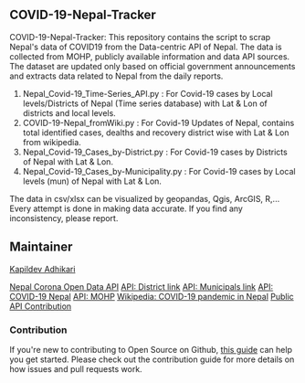 ## COVID-19-Nepal-Tracker
COVID-19-Nepal-Tracker: This repository contains the script to scrap Nepal's data of COVID19 from the Data-centric API of Nepal.
The data is collected from MOHP, publicly available information and data API sources. The dataset are updated only based on official government announcements and extracts data related to Nepal from the daily reports. 

1. Nepal_Covid-19_Time-Series_API.py : For Covid-19 cases by Local levels/Districts of Nepal (Time series database) with Lat & Lon of districts and local levels.
2. COVID-19-Nepal_fromWiki.py : For Covid-19 Updates of Nepal, contains total identified cases, dealths and recovery district wise with Lat & Lon from wikipedia.
3. Nepal_Covid-19_Cases_by-District.py : For Covid-19 cases by Districts of Nepal with Lat & Lon.
4. Nepal_Covid-19_Cases_by-Municipality.py : For Covid-19 cases by Local levels (mun) of Nepal with Lat & Lon.

The data in csv/xlsx can be visualized by geopandas, Qgis, ArcGIS, R,...
Every attempt is done in making data accurate. If you find any inconsistency, please report.

## Maintainer
[Kapildev Adhikari](https://github.com/kapildevadk)

[Nepal Corona Open Data API](https://documenter.getpostman.com/view/9992373/SzS7PkXr?version=latest#intro)
[API: District link](https://data.nepalcorona.info/api/v1/districts)
[API: Municipals link](https://data.nepalcorona.info/api/v1/municipals)
[API: COVID-19 Nepal](https://data.nepalcorona.info/api/v1/covid)
[API: MOHP](https://covid19.mohp.gov.np/covid/api/confirmedcases)
[Wikipedia: COVID-19 pandemic in Nepal](https://en.wikipedia.org/wiki/COVID-19_pandemic_in_Nepal)
[Public API Contribution](https://github.com/postmanlabs/postman-code-generators)


### Contribution
If you're new to contributing to Open Source on Github, [this guide](https://opensource.guide/how-to-contribute/) can help you get started. Please check out the contribution guide for more details on how issues and pull requests work.
